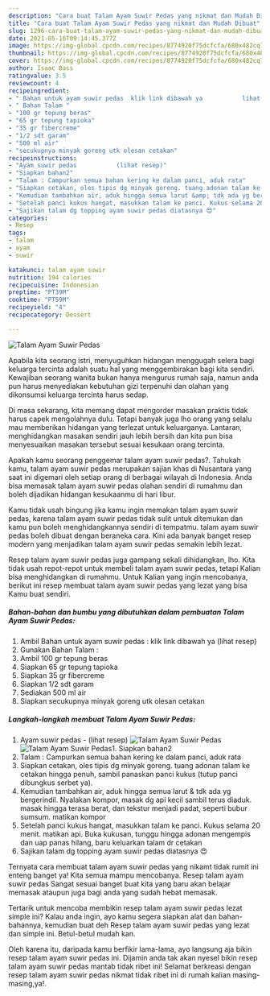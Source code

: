 ```yaml
---
description: "Cara buat Talam Ayam Suwir Pedas yang nikmat dan Mudah Dibuat"
title: "Cara buat Talam Ayam Suwir Pedas yang nikmat dan Mudah Dibuat"
slug: 1296-cara-buat-talam-ayam-suwir-pedas-yang-nikmat-dan-mudah-dibuat
date: 2021-05-16T09:14:45.377Z
image: https://img-global.cpcdn.com/recipes/8774920f75dcfcfa/680x482cq70/talam-ayam-suwir-pedas-foto-resep-utama.jpg
thumbnail: https://img-global.cpcdn.com/recipes/8774920f75dcfcfa/680x482cq70/talam-ayam-suwir-pedas-foto-resep-utama.jpg
cover: https://img-global.cpcdn.com/recipes/8774920f75dcfcfa/680x482cq70/talam-ayam-suwir-pedas-foto-resep-utama.jpg
author: Isaac Bass
ratingvalue: 3.5
reviewcount: 4
recipeingredient:
- " Bahan untuk ayam suwir pedas  klik link dibawah ya           lihat resep"
- " Bahan Talam "
- "100 gr tepung beras"
- "65 gr tepung tapioka"
- "35 gr fibercreme"
- "1/2 sdt garam"
- "500 ml air"
- "secukupnya minyak goreng utk olesan cetakan"
recipeinstructions:
- "Ayam suwir pedas           (lihat resep)"
- "Siapkan bahan2"
- "Talam : Campurkan semua bahan kering ke dalam panci, aduk rata"
- "Siapkan cetakan, oles tipis dg minyak goreng. tuang adonan talam ke cetakan hingga penuh, sambil panaskan panci kukus (tutup panci dibungkus serbet ya)."
- "Kemudian tambahkan air, aduk hingga semua larut &amp; tdk ada yg bergerindil. Nyalakan kompor, masak dg api kecil sambil terus diaduk. masak hingga terasa berat, dan tekstur menjadi padat, seperti bubur sumsum. matikan kompor"
- "Setelah panci kukus hangat, masukkan talam ke panci. Kukus selama 20 menit. matikan api. Buka kukusan, tunggu hingga adonan mengempis dan uap panas hilang, baru keluarkan talam dr cetakan"
- "Sajikan talam dg topping ayam suwir pedas diatasnya 😍"
categories:
- Resep
tags:
- talam
- ayam
- suwir

katakunci: talam ayam suwir 
nutrition: 194 calories
recipecuisine: Indonesian
preptime: "PT39M"
cooktime: "PT59M"
recipeyield: "4"
recipecategory: Dessert

---
```



![Talam Ayam Suwir Pedas](https://img-global.cpcdn.com/recipes/8774920f75dcfcfa/680x482cq70/talam-ayam-suwir-pedas-foto-resep-utama.jpg)

Apabila kita seorang istri, menyuguhkan hidangan menggugah selera bagi keluarga tercinta adalah suatu hal yang menggembirakan bagi kita sendiri. Kewajiban seorang  wanita bukan hanya mengurus rumah saja, namun anda pun harus menyediakan kebutuhan gizi terpenuhi dan olahan yang dikonsumsi keluarga tercinta harus sedap.

Di masa  sekarang, kita memang dapat mengorder masakan praktis tidak harus capek mengolahnya dulu. Tetapi banyak juga lho orang yang selalu mau memberikan hidangan yang terlezat untuk keluarganya. Lantaran, menghidangkan masakan sendiri jauh lebih bersih dan kita pun bisa menyesuaikan masakan tersebut sesuai kesukaan orang tercinta. 



Apakah kamu seorang penggemar talam ayam suwir pedas?. Tahukah kamu, talam ayam suwir pedas merupakan sajian khas di Nusantara yang saat ini digemari oleh setiap orang di berbagai wilayah di Indonesia. Anda bisa memasak talam ayam suwir pedas olahan sendiri di rumahmu dan boleh dijadikan hidangan kesukaanmu di hari libur.

Kamu tidak usah bingung jika kamu ingin memakan talam ayam suwir pedas, karena talam ayam suwir pedas tidak sulit untuk ditemukan dan kamu pun boleh menghidangkannya sendiri di tempatmu. talam ayam suwir pedas boleh dibuat dengan beraneka cara. Kini ada banyak banget resep modern yang menjadikan talam ayam suwir pedas semakin lebih lezat.

Resep talam ayam suwir pedas juga gampang sekali dihidangkan, lho. Kita tidak usah repot-repot untuk membeli talam ayam suwir pedas, tetapi Kalian bisa menghidangkan di rumahmu. Untuk Kalian yang ingin mencobanya, berikut ini resep membuat talam ayam suwir pedas yang lezat yang bisa Kamu buat sendiri.

<!--inarticleads1-->

##### Bahan-bahan dan bumbu yang dibutuhkan dalam pembuatan Talam Ayam Suwir Pedas:

1. Ambil  Bahan untuk ayam suwir pedas : klik link dibawah ya           (lihat resep)
1. Gunakan  Bahan Talam :
1. Ambil 100 gr tepung beras
1. Siapkan 65 gr tepung tapioka
1. Siapkan 35 gr fibercreme
1. Siapkan 1/2 sdt garam
1. Sediakan 500 ml air
1. Siapkan secukupnya minyak goreng utk olesan cetakan




<!--inarticleads2-->

##### Langkah-langkah membuat Talam Ayam Suwir Pedas:

1. Ayam suwir pedas -           (lihat resep)
<img src="https://img-global.cpcdn.com/steps/298646bfc7bac2dc/160x128cq70/talam-ayam-suwir-pedas-langkah-memasak-1-foto.jpg" alt="Talam Ayam Suwir Pedas"><img src="https://img-global.cpcdn.com/steps/f935d0b00114f626/160x128cq70/talam-ayam-suwir-pedas-langkah-memasak-1-foto.jpg" alt="Talam Ayam Suwir Pedas">1. Siapkan bahan2
1. Talam : Campurkan semua bahan kering ke dalam panci, aduk rata
1. Siapkan cetakan, oles tipis dg minyak goreng. tuang adonan talam ke cetakan hingga penuh, sambil panaskan panci kukus (tutup panci dibungkus serbet ya).
1. Kemudian tambahkan air, aduk hingga semua larut &amp; tdk ada yg bergerindil. Nyalakan kompor, masak dg api kecil sambil terus diaduk. masak hingga terasa berat, dan tekstur menjadi padat, seperti bubur sumsum. matikan kompor
1. Setelah panci kukus hangat, masukkan talam ke panci. Kukus selama 20 menit. matikan api. Buka kukusan, tunggu hingga adonan mengempis dan uap panas hilang, baru keluarkan talam dr cetakan
1. Sajikan talam dg topping ayam suwir pedas diatasnya 😍




Ternyata cara membuat talam ayam suwir pedas yang nikamt tidak rumit ini enteng banget ya! Kita semua mampu mencobanya. Resep talam ayam suwir pedas Sangat sesuai banget buat kita yang baru akan belajar memasak ataupun juga bagi anda yang sudah hebat memasak.

Tertarik untuk mencoba membikin resep talam ayam suwir pedas lezat simple ini? Kalau anda ingin, ayo kamu segera siapkan alat dan bahan-bahannya, kemudian buat deh Resep talam ayam suwir pedas yang lezat dan simple ini. Betul-betul mudah kan. 

Oleh karena itu, daripada kamu berfikir lama-lama, ayo langsung aja bikin resep talam ayam suwir pedas ini. Dijamin anda tak akan nyesel bikin resep talam ayam suwir pedas mantab tidak ribet ini! Selamat berkreasi dengan resep talam ayam suwir pedas nikmat tidak ribet ini di rumah kalian masing-masing,ya!.

